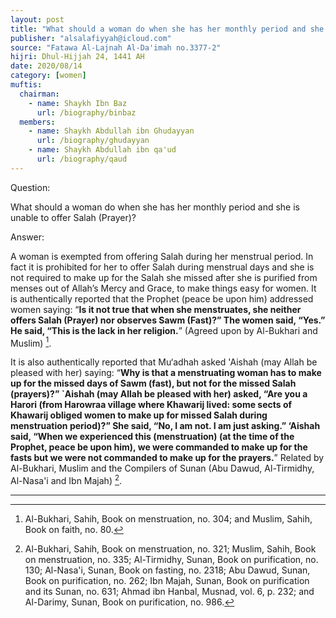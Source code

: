 ```yaml
---
layout: post
title: "What should a woman do when she has her monthly period and she is unable to offer Salah"
publisher: "alsalafiyyah@icloud.com"
source: "Fatawa Al-Lajnah Al-Da'imah no.3377-2"
hijri: Dhul-Hijjah 24, 1441 AH
date: 2020/08/14
category: [women]
muftis:
  chairman: 
    - name: Shaykh Ibn Baz
      url: /biography/binbaz   
  members: 
    - name: Shaykh Abdullah ibn Ghudayyan
      url: /biography/ghudayyan
    - name: Shaykh Abdullah ibn qa'ud
      url: /biography/qaud
---
```


Question:

What should a woman do when she has her monthly period and she is unable to offer Salah (Prayer)?

Answer:

A woman is exempted from offering Salah during her menstrual period. In fact it is prohibited for her to offer Salah during menstrual days and she is not required to make up for the Salah she missed after she is purified from menses out of Allah’s Mercy and Grace, to make things easy for women. It is authentically reported that the Prophet (peace be upon him) addressed women saying: “**Is it not true that when she menstruates, she neither offers Salah (Prayer) nor observes Sawm (Fast)?” The women said, “Yes.” He said, “This is the lack in her religion.**” (Agreed upon by Al-Bukhari and Muslim) [^1]. 

It is also authentically reported that Mu‘adhah asked 'Aishah (may Allah be pleased with her) saying: “**Why is that a menstruating woman has to make up for the missed days of Sawm (fast), but not for the missed Salah (prayers)?” `Aishah (may Allah be pleased with her) asked, “Are you a Harori (from Harowraa village where Khawarij lived: some sects of Khawarij obliged women to make up for missed Salah during menstruation period)?” She said, “No, I am not. I am just asking.” ‘Aishah said, “When we experienced this (menstruation) (at the time of the Prophet, peace be upon him), we were commanded to make up for the fasts but we were not commanded to make up for the prayers.**” Related by Al-Bukhari, Muslim and the Compilers of Sunan (Abu Dawud, Al-Tirmidhy, Al-Nasa'i and Ibn Majah) [^2].

---
[^1]: Al-Bukhari, Sahih, Book on menstruation, no. 304; and Muslim, Sahih, Book on faith, no. 80.
[^2]: Al-Bukhari, Sahih, Book on menstruation, no. 321; Muslim, Sahih, Book on menstruation, no. 335; Al-Tirmidhy, Sunan, Book on purification, no. 130; Al-Nasa'i, Sunan, Book on fasting, no. 2318; Abu Dawud, Sunan, Book on purification, no. 262; Ibn Majah, Sunan, Book on purification and its Sunan, no. 631; Ahmad ibn Hanbal, Musnad, vol. 6, p. 232; and Al-Darimy, Sunan, Book on purification, no. 986.
